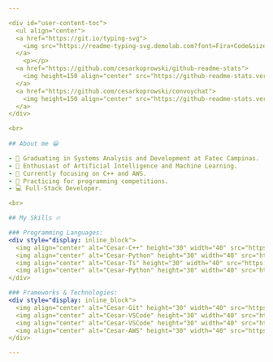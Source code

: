 ```yaml
---

<div id="user-content-toc">
  <ul align="center">
  <a href="https://git.io/typing-svg">
    <img src="https://readme-typing-svg.demolab.com?font=Fira+Code&size=32&pause=1000&color=7FFF00&center=true&vCenter=true&width=435&lines=Hello%2C+World!;I'm+Cesar+%3A)" alt="Typing SVG" />
  </a>
    <p></p>
  <a href="https://github.com/cesarkoprowski/github-readme-stats">
    <img height=150 align="center" src="https://github-readme-stats.vercel.app/api?username=cesarkoprowski&theme=chartreuse-dark" />
  </a>
  <a href="https://github.com/cesarkoprowski/convoychat">
    <img height=150 align="center" src="https://github-readme-stats.vercel.app/api/top-langs?username=cesarkoprowski&layout=compact&langs_count=8&card_width=320&theme=chartreuse-dark" />
  </a>
</div>

<br>
  
## About me 😀 

- 📙 Graduating in Systems Analysis and Development at Fatec Campinas.
- 🧠 Enthusiast of Artificial Intelligence and Machine Learning.
- 🌱 Currently focusing on C++ and AWS.
- 🎈 Practicing for programming competitions.
- 💻 Full-Stack Developer.

<br>

## My Skills 🔥

### Programming Languages:
<div style="display: inline_block">
  <img align="center" alt="Cesar-C++" height="30" width="40" src="https://raw.githubusercontent.com/devicons/devicon/master/icons/cplusplus/cplusplus-original.svg">
  <img align="center" alt="Cesar-Python" height="30" width="40" src="https://raw.githubusercontent.com/devicons/devicon/master/icons/csharp/csharp-original.svg">
  <img align="center" alt="Cesar-Ts" height="30" width="40" src="https://raw.githubusercontent.com/devicons/devicon/master/icons/typescript/typescript-plain.svg">
  <img align="center" alt="Cesar-Python" height="30" width="40" src="https://raw.githubusercontent.com/devicons/devicon/master/icons/python/python-original.svg">
</div>

### Frameworks & Technologies:
<div style="display: inline_block">
  <img align="center" alt="Cesar-Git" height="30" width="40" src="https://raw.githubusercontent.com/devicons/devicon/master/icons/git/git-original.svg">
  <img align="center" alt="Cesar-VSCode" height="30" width="40" src="https://raw.githubusercontent.com/devicons/devicon/master/icons/vuejs/vuejs-original.svg">
  <img align="center" alt="Cesar-VSCode" height="30" width="40" src="https://raw.githubusercontent.com/devicons/devicon/master/icons/react/react-original.svg">
  <img align="center" alt="Cesar-AWS" height="30" width="40" src="https://raw.githubusercontent.com/devicons/devicon/master/icons/amazonwebservices/amazonwebservices-plain-wordmark.svg">
</div>

---
```

